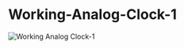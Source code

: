 # Working-Analog-Clock-1
![Working Analog Clock-1](https://user-images.githubusercontent.com/96956110/170776328-7a75de6f-dd10-4374-aeb7-10cc11d4f6e8.png)
